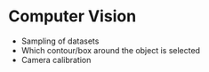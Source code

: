 # Computer Vision

- Sampling of datasets
- Which contour/box around the object is selected
- Camera calibration

